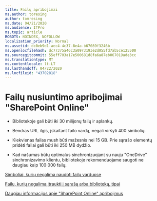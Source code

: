```yaml
---
title: Failų apribojimai
ms.author: toresing
author: tomresing
ms.date: 04/21/2020
ms.audience: ITPro
ms.topic: article
ROBOTS: NOINDEX, NOFOLLOW
localization_priority: Normal
ms.assetid: dc0eb9d1-aec4-4c37-8e4a-b67089f3246b
ms.openlocfilehash: dc77375a46c3a0973193e2d055fd7ab5ce125500
ms.sourcegitcommit: 55eff703a17e500681d8fa6a87eb067019ade3cc
ms.translationtype: MT
ms.contentlocale: lt-LT
ms.lasthandoff: 04/22/2020
ms.locfileid: "43702818"
---
```

# <a name="file-upload-limits-in-sharepoint-online"></a>Failų nusiuntimo apribojimai "SharePoint Online"

- Bibliotekoje gali būti iki 30 milijonų failų ir aplankų.
    
- Bendras URL ilgis, įskaitant failo vardą, negali viršyti 400 simbolių.
    
- Kiekvienas failas mush būti mažesnis nei 15 GB. Prie sąrašo elementų pridėti failai gali būti iki 250 MB dydžio.
    
- Kad našumas būtų optimalus sinchronizuojant su nauju "OneDrive" sinchronizavimo klientu, bibliotekoje rekomenduojame saugoti ne daugiau kaip 100 000 failų. 
    
[Simboliai, kurių negalima naudoti failų varduose](https://go.microsoft.com/fwlink/?linkid=866430)
  
[Failų, kurių negalima įtraukti į sąrašą arba biblioteką, tipai](https://go.microsoft.com/fwlink/?linkid=273757)
  
[Daugiau informacijos apie "SharePoint Online" apribojimus](https://go.microsoft.com/fwlink/?linkid=271273)
  

